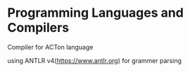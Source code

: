 # Programming Languages and Compilers

Compiler for ACTon language

using ANTLR v4(https://www.antlr.org) for grammer parsing
